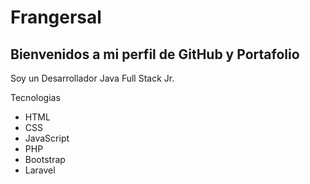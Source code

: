 # Frangersal
## Bienvenidos a mi  perfil de GitHub y Portafolio

Soy un Desarrollador Java Full Stack Jr.

Tecnologias

- HTML
- CSS
- JavaScript
- PHP
- Bootstrap
- Laravel
